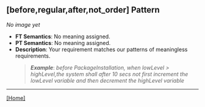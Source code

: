 ## [before,regular,after,not_order] Pattern
_No image yet_
 * **FT Semantics**: No meaning assigned.
 * **PT Semantics**: No meaning assigned.
 * **Description**: Your requirement matches our patterns of meaningless requirements.
   > **_Example_**: _before PackageInstallation,  when lowLevel > highLevel,the system shall after 10 secs not first  increment the lowLevel variable and then  decrement the highLevel variable_   
***
[[Home]](../semantics.md)